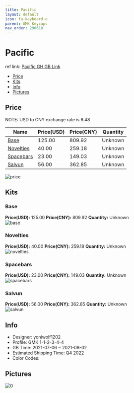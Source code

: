 ```yaml
---
title: Pacific 
layout: default
icon: fa-keyboard-o
parent: GMK Keycaps
nav_order: 290618
---
```


# Pacific 

ref link: [Pacific GH GB Link](https://geekhack.org/index.php?topic=113661.0)

* [Price](#price)
* [Kits](#kits)
* [Info](#info)
* [Pictures](#pictures)

## Price

NOTE: USD to CNY exchange rate is 6.48

| Name          | Price(USD)   |  Price(CNY) | Quantity |
| ------------- | ------------ |  ---------- | -------- |
|[Base](#base)|125.00|809.92|Unknown|
|[Novelties](#novelties)|40.00|259.18|Unknown|
|[Spacebars](#spacebars)|23.00|149.03|Unknown|
|[Salvun](#salvun)|56.00|362.85|Unknown|

<img src="{{ 'assets/images/gmk-keycaps/Pacific/price.png' | relative_url }}" alt="price" class="image featured">

## Kits
### Base  
**Price(USD):** 125.00	**Price(CNY):** 809.92	**Quantity:** Unknown  
<img src="{{ 'assets/images/gmk-keycaps/Pacific/kits_pics/base.png' | relative_url }}" alt="base" class="image featured">

### Novelties  
**Price(USD):** 40.00	**Price(CNY):** 259.18	**Quantity:** Unknown  
<img src="{{ 'assets/images/gmk-keycaps/Pacific/kits_pics/novelties.png' | relative_url }}" alt="novelties" class="image featured">

### Spacebars  
**Price(USD):** 23.00	**Price(CNY):** 149.03	**Quantity:** Unknown  
<img src="{{ 'assets/images/gmk-keycaps/Pacific/kits_pics/spacebars.png' | relative_url }}" alt="spacebars" class="image featured">

### Salvun  
**Price(USD):** 56.00	**Price(CNY):** 362.85	**Quantity:** Unknown  
<img src="{{ 'assets/images/gmk-keycaps/Pacific/kits_pics/salvun.png' | relative_url }}" alt="salvun" class="image featured">

## Info
* Designer: yoniwolf1202  
* Profile: GMK 1-1-2-3-4-4  
* GB Time: 2021-07-06 ~ 2021-08-02  
* Estimated Shipping Time: Q4 2022  
* Color Codes:  


## Pictures  
<img src="{{ 'assets/images/gmk-keycaps/Pacific/rendering_pics/0.png' | relative_url }}" alt="0" class="image featured">
